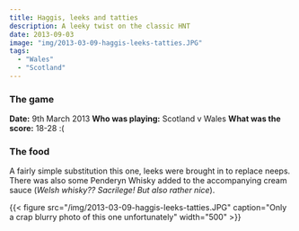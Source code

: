 ```yaml
---
title: Haggis, leeks and tatties
description: A leeky twist on the classic HNT
date: 2013-09-03
image: "img/2013-03-09-haggis-leeks-tatties.JPG"
tags:
  - "Wales"
  - "Scotland"
---
```


### The game

**Date:** 9th March 2013
**Who was playing:** Scotland v Wales
**What was the score:** 18-28 :(

### The food

A fairly simple substitution this one, leeks were brought in to replace neeps. There was also some Penderyn Whisky added to the accompanying cream sauce (*Welsh whisky?? Sacrilege! But also rather nice*).

{{< figure src="/img/2013-03-09-haggis-leeks-tatties.JPG" caption="Only a crap blurry photo of this one unfortunately" width="500" >}}
